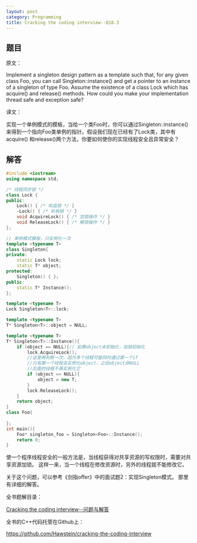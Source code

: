 ```yaml
---
layout: post
category: Programming
title: Cracking the coding interview--Q18.3
---
```


## 题目

原文：

Implement a singleton design pattern as a template such that, for any 
given class Foo, you can call Singleton::instance() and get a pointer 
to an instance of a singleton of type Foo. Assume the existence of a 
class Lock which has acquire() and release() methods. How could you 
make your implementation thread safe and exception safe?

译文：

实现一个单例模式的模板，当给一个类Foo时，你可以通过Singleton::instance()
来得到一个指向Foo类单例的指针。假设我们现在已经有了Lock类，其中有acquire()
和release()两个方法，你要如何使你的实现线程安全且异常安全？

## 解答

```cpp
#include <iostream>
using namespace std;

/* 线程同步锁 */
class Lock {
public:
    Lock() { /* 构造锁 */ }
    ~Lock() { /* 析构锁 */ }
    void AcquireLock() { /* 加锁操作 */ }
    void ReleaseLock() { /* 解锁操作 */ }
};

// 单例模式模板，只实例化一次
template <typename T>
class Singleton{
private:
    static Lock lock;
    static T* object;
protected:
    Singleton() { };
public:
    static T* Instance();
};

template <typename T>
Lock Singleton<T>::lock;

template <typename T>
T* Singleton<T>::object = NULL;

template <typename T>
T* Singleton<T>::Instance(){
    if (object == NULL){// 如果object未初始化，加锁初始化
        lock.AcquireLock();
        //这里再判断一次，因为多个线程可能同时通过第一个if
        //只有第一个线程去实例化object，之后object非NULL
        //后面的线程不再实例化它
        if (object == NULL){
            object = new T;
        }
        lock.ReleaseLock();
    }
    return object;
}
class Foo{
    
};
int main(){
    Foo* singleton_foo = Singleton<Foo>::Instance();
    return 0;
}
```

使一个程序线程安全的一般方法是，当线程获得对共享资源的写权限时，需要对共享资源加锁。
这样一来，当一个线程在修改资源时，另外的线程就不能修改它。

关于这个问题，可以参考《剑指offer》中的面试题2：实现Singleton模式。
那里有详细的解答。


全书题解目录：

[Cracking the coding interview--问题与解答](/posts/ctci-solutions-contents.html)

全书的C++代码托管在Github上：

<https://github.com/Hawstein/cracking-the-coding-interview>
